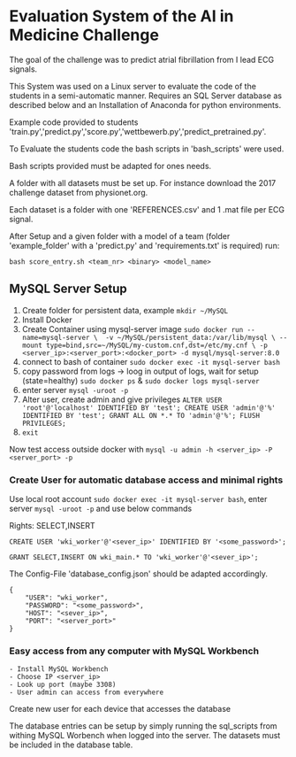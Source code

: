 # Evaluation System of the AI in Medicine Challenge

The goal of the challenge was to predict atrial fibrillation from I lead ECG signals.

This System was used on a Linux server to evaluate the code of the students in a semi-automatic manner. Requires an SQL Server database as described below and an Installation of Anaconda for python environments.

Example code provided to students 'train.py','predict.py','score.py','wettbewerb.py','predict_pretrained.py'.

To Evaluate the students code the bash scripts in 'bash_scripts' were used. 

Bash scripts provided must be adapted for ones needs.

A folder with all datasets must be set up. For instance download the 2017 challenge dataset from physionet.org.

Each dataset is a folder with one 'REFERENCES.csv' and 1 .mat file per ECG signal.

After Setup and a given folder with a model of a team (folder 'example_folder' with a 'predict.py' and 'requirements.txt' is required) run:

`bash score_entry.sh <team_nr> <binary> <model_name>`


## MySQL Server Setup

1. Create folder for persistent data, example `mkdir ~/MySQL`
2. Install Docker
3. Create Container using mysql-server image ``` sudo docker run --name=mysql-server \ 
-v ~/MySQL/persistent_data:/var/lib/mysql \
--mount type=bind,src=~/MySQL/my-custom.cnf,dst=/etc/my.cnf \
-p <server_ip>:<server_port>:<docker_port> -d mysql/mysql-server:8.0 ```
4. connect to bash of container `sudo docker exec -it mysql-server bash`
5. copy password from logs -> loog in output of logs, wait for setup (state=healthy) `sudo docker ps` & `sudo docker logs mysql-server`
6. enter server `mysql -uroot -p`
7. Alter user, create admin and give privileges ```ALTER USER 'root'@'localhost' IDENTIFIED BY 'test';
CREATE USER 'admin'@'%' IDENTIFIED BY 'test';
GRANT ALL ON *.* TO 'admin'@'%';
FLUSH PRIVILEGES;```
8. `exit`

Now test access outside docker with `mysql -u admin -h <server_ip> -P <server_port> -p`


### Create User for automatic database access and minimal rights


Use local root account `sudo docker exec -it mysql-server bash`, enter server `mysql -uroot -p` and use below commands

Rights: SELECT,INSERT

`CREATE USER 'wki_worker'@'<sever_ip>' IDENTIFIED BY '<some_password>';`

`GRANT SELECT,INSERT ON wki_main.* TO 'wki_worker'@'<sever_ip>';` 

The Config-File 'database_config.json' should be adapted accordingly.
```
{
    "USER": "wki_worker",
    "PASSWORD": "<some_password>",
    "HOST": "<sever_ip>",
    "PORT": "<server_port>"
}
```

### Easy access from any computer with MySQL Workbench
	- Install MySQL Workbench
	- Choose IP <server_ip> 
	- Look up port (maybe 3308)
	- User admin can access from everywhere
Create new user for each device that accesses the database

The database entries can be setup by simply running the sql_scripts from withing MySQL Worbench when logged into the server.
The datasets must be included in the database table.
